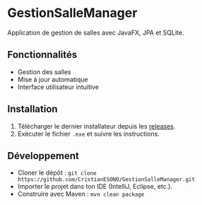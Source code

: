 # GestionSalleManager

Application de gestion de salles avec JavaFX, JPA et SQLite.

## Fonctionnalités
- Gestion des salles
- Mise à jour automatique
- Interface utilisateur intuitive

## Installation
1. Télécharger le dernier installateur depuis les [releases](https://github.com/CristianESONO/GestionSalleManager/releases).
2. Exécuter le fichier `.exe` et suivre les instructions.

## Développement
- Cloner le dépôt : `git clone https://github.com/CristianESONO/GestionSalleManager.git`
- Importer le projet dans ton IDE (IntelliJ, Eclipse, etc.).
- Construire avec Maven : `mvn clean package`
